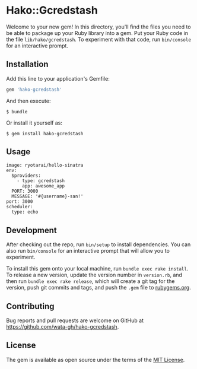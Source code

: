 # Hako::Gcredstash

Welcome to your new gem! In this directory, you'll find the files you need to be able to package up your Ruby library into a gem. Put your Ruby code in the file `lib/hako/gcredstash`. To experiment with that code, run `bin/console` for an interactive prompt.

## Installation

Add this line to your application's Gemfile:

```ruby
gem 'hako-gcredstash'
```

And then execute:

    $ bundle

Or install it yourself as:

    $ gem install hako-gcredstash

## Usage

```
image: ryotarai/hello-sinatra
env:
  $providers:
    - type: gcredstash
      app: awesome_app
  PORT: 3000
  MESSAGE: '#{username}-san!'
port: 3000
scheduler:
  type: echo
```

## Development

After checking out the repo, run `bin/setup` to install dependencies. You can also run `bin/console` for an interactive prompt that will allow you to experiment.

To install this gem onto your local machine, run `bundle exec rake install`. To release a new version, update the version number in `version.rb`, and then run `bundle exec rake release`, which will create a git tag for the version, push git commits and tags, and push the `.gem` file to [rubygems.org](https://rubygems.org).

## Contributing

Bug reports and pull requests are welcome on GitHub at https://github.com/wata-gh/hako-gcredstash.


## License

The gem is available as open source under the terms of the [MIT License](http://opensource.org/licenses/MIT).


